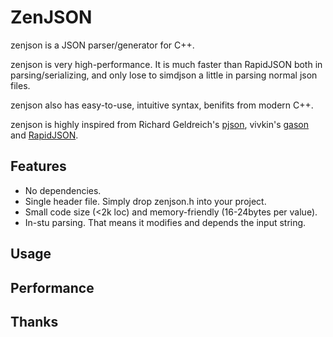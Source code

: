 # ZenJSON
zenjson is a JSON parser/generator for C++.

zenjson is very high-performance. It is much faster than RapidJSON both in parsing/serializing, and only lose to simdjson a little in parsing normal json files.

zenjson also has easy-to-use, intuitive syntax, benifits from modern C++.

zenjson is highly inspired from Richard Geldreich's [pjson](https://twitter.com/richgel999/status/810342151477493761), vivkin's [gason](https://github.com/vivkin/gason) and [RapidJSON](https://github.com/Tencent/rapidjson).

## Features
* No dependencies.
* Single header file. Simply drop zenjson.h into your project.
* Small code size (<2k loc) and memory-friendly (16-24bytes per value).
* In-stu parsing. That means it modifies and depends the input string.

## Usage

## Performance

## Thanks